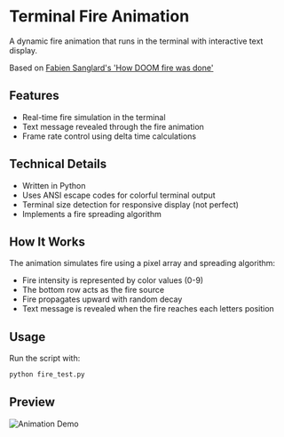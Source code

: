# Terminal Fire Animation

A dynamic fire animation that runs in the terminal with interactive text display.

Based on <a href="https://fabiensanglard.net/doom_fire_psx/">Fabien Sanglard's 'How DOOM fire was done'</a>

## Features

- Real-time fire simulation in the terminal
- Text message revealed through the fire animation
- Frame rate control using delta time calculations

## Technical Details

- Written in Python
- Uses ANSI escape codes for colorful terminal output
- Terminal size detection for responsive display (not perfect)
- Implements a fire spreading algorithm

## How It Works

The animation simulates fire using a pixel array and spreading algorithm:
- Fire intensity is represented by color values (0-9)
- The bottom row acts as the fire source
- Fire propagates upward with random decay
- Text message is revealed when the fire reaches each letters position

## Usage

Run the script with:

```bash
python fire_test.py
```

## Preview

![Animation Demo](preview.gif)

